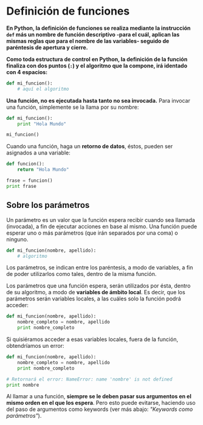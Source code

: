 # Definición de funciones

**En Python, la definición de funciones se realiza mediante la instrucción  `def`  más un nombre de función descriptivo -para el cuál, aplican las mismas reglas que para el nombre de las variables- seguido de paréntesis de apertura y cierre.**

**Como toda estructura de control en Python, la definición de la función finaliza con dos puntos (`:`) y el algoritmo que la compone, irá identado con 4 espacios:**

```python
def mi_funcion(): 
    # aquí el algoritmo
```

**Una función, no es ejecutada hasta tanto no sea invocada.** Para invocar una función, simplemente se la llama por su nombre:
```python
def mi_funcion(): 
    print "Hola Mundo" 

mi_funcion()
```
Cuando una función, haga un  **retorno de datos**, éstos, pueden ser asignados a una variable:
```python
def funcion(): 
    return "Hola Mundo" 

frase = funcion() 
print frase
```

## Sobre los parámetros

Un parámetro es un valor que la función espera recibir cuando sea llamada (invocada), a fin de ejecutar acciones en base al mismo. Una función puede esperar uno o más parámetros (que irán separados por una coma) o ninguno.
```python
def mi_funcion(nombre, apellido): 
    # algoritmo
```
Los parámetros, se indican entre los paréntesis, a modo de variables, a fin de poder utilizarlos como tales, dentro de la misma función.

Los parámetros que una función espera, serán utilizados por ésta, dentro de su algoritmo, a modo de  **variables de ámbito local**. Es decir, que los parámetros serán variables locales, a las cuáles solo la función podrá acceder:
```python
def mi_funcion(nombre, apellido): 
    nombre_completo = nombre, apellido 
    print nombre_completo
```
Si quisiéramos acceder a esas variables locales, fuera de la función, obtendríamos un error:
```python
def mi_funcion(nombre, apellido): 
    nombre_completo = nombre, apellido 
    print nombre_completo 

# Retornará el error: NameError: name 'nombre' is not defined
print nombre
```
Al llamar a una función, **siempre se le deben pasar sus argumentos en el mismo orden en el que los espera**. Pero esto puede evitarse, haciendo uso del paso de argumentos como keywords (ver más abajo: _"Keywords como parámetros"_).
<!--stackedit_data:
eyJoaXN0b3J5IjpbLTIwNjk5MTY4ODJdfQ==
-->